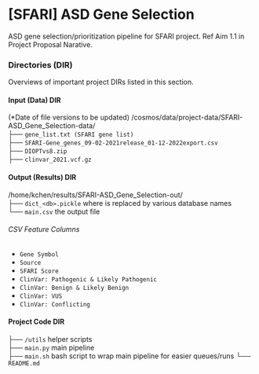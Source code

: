# [SFARI] ASD Gene Selection
ASD gene selection/prioritization pipeline for SFARI project. Ref Aim 1.1 in Project Proposal Narative.

### Directories (DIR)
Overviews of important project DIRs listed in this section.
 
#### Input (Data) DIR
(*Date of file versions to be updated)
/cosmos/data/project-data/SFARI-ASD_Gene_Selection-data/  
├── `gene_list.txt (SFARI gene list)`  
├── `SFARI-Gene_genes_09-02-2021release_01-12-2022export.csv`  
├── `DIOPTvs8.zip`  
├── `clinvar_2021.vcf.gz`  

#### Output (Results) DIR
/home/kchen/results/SFARI-ASD_Gene_Selection-out/  
├── `dict_<db>.pickle` where <db> is replaced by various database names  
└── `main.csv` the output file  

###### CSV Feature Columns
- `Gene Symbol`
- `Source`
- `SFARI Score`
- `ClinVar: Pathogenic & Likely Pathogenic`
- `ClinVar: Benign & Likely Benign`
- `ClinVar: VUS`
- `ClinVar: Conflicting`

#### Project Code DIR
├── `/utils` helper scripts  
├── `main.py` main pipeline  
├── `main.sh`  bash script to wrap main pipeline for easier queues/runs
└── `README.md`
